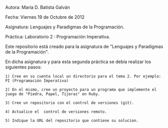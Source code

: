 
  Autora:	María D. Batista Galván

  Fecha:	Viernes 19 de Octubre de 2012

  Asignatura:	Lenguajes y Paradigmas de la Programación.

  Práctica:	Laboratorio 2 : Programación Imperativa.



  Este repositorio está creado para la asignatura de "Lenguajes y Paradigmas de la Programación".

  En dicha asignatura y para esta segunda práctica se debía realizar los siguientes pasos:

    1) Cree en su cuenta local un directorio para el tema 2. Por ejemplo: PI (Programación Imperativa)

    2) En el mismo, cree un proyecto para un programa que implemente el juego de "Piedra, Papel, Tijeras" en Ruby.

    3) Cree un repositorio con el control de versiones (git).

    4) Actualice el  control de versiones remoto.

    5) Indique la URL del repositorio que contiene su solucion.



